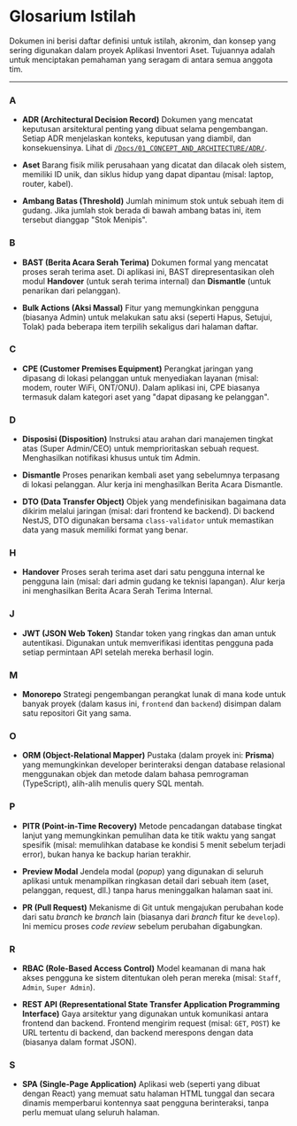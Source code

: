 # Glosarium Istilah

Dokumen ini berisi daftar definisi untuk istilah, akronim, dan konsep yang sering digunakan dalam proyek Aplikasi Inventori Aset. Tujuannya adalah untuk menciptakan pemahaman yang seragam di antara semua anggota tim.

---

### A

-   **ADR (Architectural Decision Record)**
    Dokumen yang mencatat keputusan arsitektural penting yang dibuat selama pengembangan. Setiap ADR menjelaskan konteks, keputusan yang diambil, dan konsekuensinya. Lihat di [`/Docs/01_CONCEPT_AND_ARCHITECTURE/ADR/`](./01_CONCEPT_AND_ARCHITECTURE/ADR/).

-   **Aset**
    Barang fisik milik perusahaan yang dicatat dan dilacak oleh sistem, memiliki ID unik, dan siklus hidup yang dapat dipantau (misal: laptop, router, kabel).

-   **Ambang Batas (Threshold)**
    Jumlah minimum stok untuk sebuah item di gudang. Jika jumlah stok berada di bawah ambang batas ini, item tersebut dianggap "Stok Menipis".

### B

-   **BAST (Berita Acara Serah Terima)**
    Dokumen formal yang mencatat proses serah terima aset. Di aplikasi ini, BAST direpresentasikan oleh modul **Handover** (untuk serah terima internal) dan **Dismantle** (untuk penarikan dari pelanggan).
    
-   **Bulk Actions (Aksi Massal)**
    Fitur yang memungkinkan pengguna (biasanya Admin) untuk melakukan satu aksi (seperti Hapus, Setujui, Tolak) pada beberapa item terpilih sekaligus dari halaman daftar.

### C

-   **CPE (Customer Premises Equipment)**
    Perangkat jaringan yang dipasang di lokasi pelanggan untuk menyediakan layanan (misal: modem, router WiFi, ONT/ONU). Dalam aplikasi ini, CPE biasanya termasuk dalam kategori aset yang "dapat dipasang ke pelanggan".

### D

-   **Disposisi (Disposition)**
    Instruksi atau arahan dari manajemen tingkat atas (Super Admin/CEO) untuk memprioritaskan sebuah request. Menghasilkan notifikasi khusus untuk tim Admin.

-   **Dismantle**
    Proses penarikan kembali aset yang sebelumnya terpasang di lokasi pelanggan. Alur kerja ini menghasilkan Berita Acara Dismantle.

-   **DTO (Data Transfer Object)**
    Objek yang mendefinisikan bagaimana data dikirim melalui jaringan (misal: dari frontend ke backend). Di backend NestJS, DTO digunakan bersama `class-validator` untuk memastikan data yang masuk memiliki format yang benar.

### H

-   **Handover**
    Proses serah terima aset dari satu pengguna internal ke pengguna lain (misal: dari admin gudang ke teknisi lapangan). Alur kerja ini menghasilkan Berita Acara Serah Terima Internal.

### J

-   **JWT (JSON Web Token)**
    Standar token yang ringkas dan aman untuk autentikasi. Digunakan untuk memverifikasi identitas pengguna pada setiap permintaan API setelah mereka berhasil login.

### M

-   **Monorepo**
    Strategi pengembangan perangkat lunak di mana kode untuk banyak proyek (dalam kasus ini, `frontend` dan `backend`) disimpan dalam satu repositori Git yang sama.

### O

-   **ORM (Object-Relational Mapper)**
    Pustaka (dalam proyek ini: **Prisma**) yang memungkinkan developer berinteraksi dengan database relasional menggunakan objek dan metode dalam bahasa pemrograman (TypeScript), alih-alih menulis query SQL mentah.

### P

-   **PITR (Point-in-Time Recovery)**
    Metode pencadangan database tingkat lanjut yang memungkinkan pemulihan data ke titik waktu yang sangat spesifik (misal: memulihkan database ke kondisi 5 menit sebelum terjadi error), bukan hanya ke backup harian terakhir.
    
-   **Preview Modal**
    Jendela modal (*popup*) yang digunakan di seluruh aplikasi untuk menampilkan ringkasan detail dari sebuah item (aset, pelanggan, request, dll.) tanpa harus meninggalkan halaman saat ini.

-   **PR (Pull Request)**
    Mekanisme di Git untuk mengajukan perubahan kode dari satu *branch* ke *branch* lain (biasanya dari *branch* fitur ke `develop`). Ini memicu proses *code review* sebelum perubahan digabungkan.

### R

-   **RBAC (Role-Based Access Control)**
    Model keamanan di mana hak akses pengguna ke sistem ditentukan oleh peran mereka (misal: `Staff`, `Admin`, `Super Admin`).

-   **REST API (Representational State Transfer Application Programming Interface)**
    Gaya arsitektur yang digunakan untuk komunikasi antara frontend dan backend. Frontend mengirim request (misal: `GET`, `POST`) ke URL tertentu di backend, dan backend merespons dengan data (biasanya dalam format JSON).

### S

-   **SPA (Single-Page Application)**
    Aplikasi web (seperti yang dibuat dengan React) yang memuat satu halaman HTML tunggal dan secara dinamis memperbarui kontennya saat pengguna berinteraksi, tanpa perlu memuat ulang seluruh halaman.